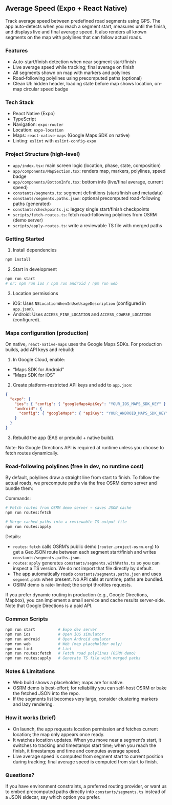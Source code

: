 ## Average Speed (Expo + React Native)

Track average speed between predefined road segments using GPS. The app auto-detects when you reach a segment start, measures until the finish, and displays live and final average speed. It also renders all known segments on the map with polylines that can follow actual roads.

### Features

- Auto-start/finish detection when near segment start/finish
- Live average speed while tracking; final average on finish
- All segments shown on map with markers and polylines
- Road-following polylines using precomputed paths (optional)
- Clean UI: hidden header, loading state before map shows location, on-map circular speed badge

### Tech Stack

- React Native (Expo)
- TypeScript
- Navigation: `expo-router`
- Location: `expo-location`
- Maps: `react-native-maps` (Google Maps SDK on native)
- Linting: `eslint` with `eslint-config-expo`

### Project Structure (high-level)

- `app/index.tsx`: main screen logic (location, phase, state, composition)
- `app/components/MapSection.tsx`: renders map, markers, polylines, speed badge
- `app/components/BottomInfo.tsx`: bottom info (live/final average, current speed)
- `constants/segments.ts`: segment definitions (start/finish and metadata)
- `constants/segments.paths.json`: optional precomputed road-following paths (generated)
- `constants/checkpoints.js`: legacy single start/finish checkpoints
- `scripts/fetch-routes.ts`: fetch road-following polylines from OSRM (demo server)
- `scripts/apply-routes.ts`: write a reviewable TS file with merged paths

### Getting Started

1. Install dependencies

```bash
npm install
```

2. Start in development

```bash
npm run start
# or: npm run ios / npm run android / npm run web
```

3. Location permissions

- iOS: Uses `NSLocationWhenInUseUsageDescription` (configured in `app.json`).
- Android: Uses `ACCESS_FINE_LOCATION` and `ACCESS_COARSE_LOCATION` (configured).

### Maps configuration (production)

On native, `react-native-maps` uses the Google Maps SDKs. For production builds, add API keys and rebuild:

1. In Google Cloud, enable:

- “Maps SDK for Android”
- “Maps SDK for iOS”

2. Create platform-restricted API keys and add to `app.json`:

```json
{
  "expo": {
    "ios": { "config": { "googleMapsApiKey": "YOUR_IOS_MAPS_SDK_KEY" } },
    "android": {
      "config": { "googleMaps": { "apiKey": "YOUR_ANDROID_MAPS_SDK_KEY" } }
    }
  }
}
```

3. Rebuild the app (EAS or prebuild + native build).

Note: No Google Directions API is required at runtime unless you choose to fetch routes dynamically.

### Road-following polylines (free in dev, no runtime cost)

By default, polylines draw a straight line from start to finish. To follow the actual roads, we precompute paths via the free OSRM demo server and bundle them:

Commands:

```bash
# Fetch routes from OSRM demo server → saves JSON cache
npm run routes:fetch

# Merge cached paths into a reviewable TS output file
npm run routes:apply
```

Details:

- `routes:fetch` calls OSRM’s public demo (`router.project-osrm.org`) to get a GeoJSON route between each segment start/finish and writes `constants/segments.paths.json`.
- `routes:apply` generates `constants/segments.withPaths.ts` so you can inspect a TS version. We do not import that file directly by default.
- The app automatically reads `constants/segments.paths.json` and uses `segment.path` when present. No API calls at runtime; paths are bundled.
- OSRM demo is rate-limited; the script throttles requests.

If you prefer dynamic routing in production (e.g., Google Directions, Mapbox), you can implement a small service and cache results server-side. Note that Google Directions is a paid API.

### Common Scripts

```bash
npm run start          # Expo dev server
npm run ios            # Open iOS simulator
npm run android        # Open Android emulator
npm run web            # Web (map placeholder only)
npm run lint           # Lint
npm run routes:fetch   # Fetch road polylines (OSRM demo)
npm run routes:apply   # Generate TS file with merged paths
```

### Notes & Limitations

- Web build shows a placeholder; maps are for native.
- OSRM demo is best-effort; for reliability you can self-host OSRM or bake the fetched JSON into the repo.
- If the segments list becomes very large, consider clustering markers and lazy rendering.

### How it works (brief)

- On launch, the app requests location permission and fetches current location; the map only appears once ready.
- It watches location updates. When you move near a segment’s start, it switches to tracking and timestamps start time; when you reach the finish, it timestamps end time and computes average speed.
- Live average speed is computed from segment start to current position during tracking; final average speed is computed from start to finish.

### Questions?

If you have environment constraints, a preferred routing provider, or want us to embed precomputed paths directly into `constants/segments.ts` instead of a JSON sidecar, say which option you prefer.
